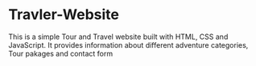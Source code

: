 # Travler-Website
This is a simple Tour and Travel website built with HTML, CSS and JavaScript. It provides information about different adventure categories, Tour pakages and contact form
